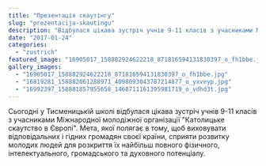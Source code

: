 ```yaml
---
title: "Презентація скаутінгу"
slug: "prezentacija-skautingu"
description: "Відбулася цікава зустріч учнів 9-11 класів з учасниками Міжнародної молодіжної організації Католицьке скаутство в Європі"
date: "2017-01-24"
categories:
  - "zustrich"
featured_image: "16905017_158882924622218_871816594131830397_o_fh1bbe.jpg"
gallery_images:
  - "16905017_158882924622218_871816594131830397_o_fh1bbe.jpg"
  - "16819281_158882061288971_4098093043787214877_o_yxveyp.jpg"
  - "16992397_158881857955658_1468711161395981719_o_vdhd3t.jpg"
---
```


Сьогодні у Тисменицькій школі відбулася цікава зустріч учнів 9-11 класів з учасниками Міжнародної молодіжної організації "Католицьке скаутство в Європі". Мета, якої полягає в тому, щоб виховувати відповідальних і гідних громадян своєї країни, сприяти розвитку молодих людей для розкриття їх найбільш повного фізичного, інтелектуального, громадського та духовного потенціалу.

